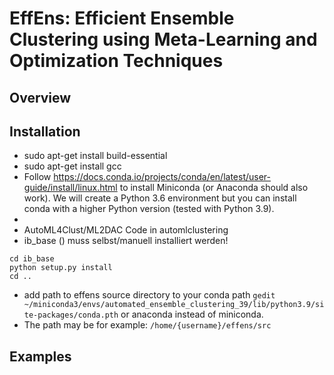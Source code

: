 # EffEns: Efficient Ensemble Clustering using Meta-Learning and Optimization Techniques

## Overview

## Installation
- sudo apt-get install build-essential
- sudo apt-get install gcc
- Follow https://docs.conda.io/projects/conda/en/latest/user-guide/install/linux.html
to install Miniconda (or Anaconda should also work).  We will create a Python 3.6 environment but you can install conda with a higher Python version (tested with Python 3.9).
- 
- AutoML4Clust/ML2DAC Code in automlclustering
- ib_base () muss selbst/manuell installiert werden!
```git clone https://collaborating.tuhh.de/cip3725/ib_base.git
cd ib_base
python setup.py install
cd ..
```
- add path to effens source directory to your conda path
``gedit  ~/miniconda3/envs/automated_ensemble_clustering_39/lib/python3.9/site-packages/conda.pth``
or anaconda instead of miniconda.
- The path may be for example: ``/home/{username}/effens/src``


## Examples
